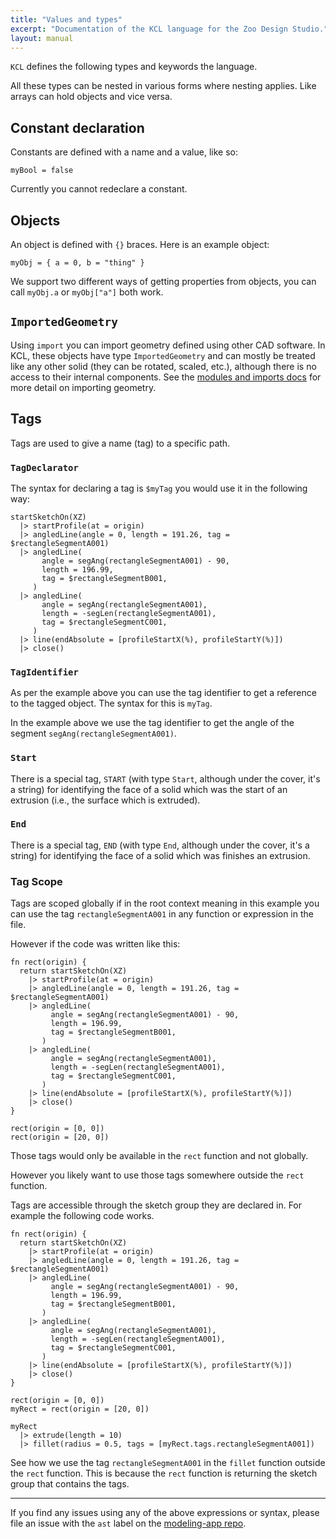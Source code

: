 ```yaml
---
title: "Values and types"
excerpt: "Documentation of the KCL language for the Zoo Design Studio."
layout: manual
---
```


`KCL` defines the following types and keywords the language.

All these types can be nested in various forms where nesting applies. Like
arrays can hold objects and vice versa.

## Constant declaration

Constants are defined with a name and a value, like so:

```
myBool = false
```

Currently you cannot redeclare a constant.


## Objects

An object is defined with `{}` braces. Here is an example object:

```
myObj = { a = 0, b = "thing" }
```

We support two different ways of getting properties from objects, you can call
`myObj.a` or `myObj["a"]` both work.

## `ImportedGeometry`

Using `import` you can import geometry defined using other CAD software. In KCL,
these objects have type `ImportedGeometry` and can mostly be treated like any
other solid (they can be rotated, scaled, etc.), although there is no access to
their internal components. See the [modules and imports docs](modules) for more
detail on importing geometry.


## Tags

Tags are used to give a name (tag) to a specific path.

### `TagDeclarator`

The syntax for declaring a tag is `$myTag` you would use it in the following
way:

```norun
startSketchOn(XZ)
  |> startProfile(at = origin)
  |> angledLine(angle = 0, length = 191.26, tag = $rectangleSegmentA001)
  |> angledLine(
       angle = segAng(rectangleSegmentA001) - 90,
       length = 196.99,
       tag = $rectangleSegmentB001,
     )
  |> angledLine(
       angle = segAng(rectangleSegmentA001),
       length = -segLen(rectangleSegmentA001),
       tag = $rectangleSegmentC001,
     )
  |> line(endAbsolute = [profileStartX(%), profileStartY(%)])
  |> close()
```

### `TagIdentifier`

As per the example above you can use the tag identifier to get a reference to the 
tagged object. The syntax for this is `myTag`.

In the example above we use the tag identifier to get the angle of the segment
`segAng(rectangleSegmentA001)`.

### `Start`

There is a special tag, `START` (with type `Start`, although under the cover, it's a string)
for identifying the face of a solid which was the start of an extrusion (i.e., the surface which
is extruded).

### `End`

There is a special tag, `END` (with type `End`, although under the cover, it's a string)
for identifying the face of a solid which was finishes an extrusion.

### Tag Scope

Tags are scoped globally if in the root context meaning in this example you can 
use the tag `rectangleSegmentA001` in any function or expression in the file.

However if the code was written like this:

```norun
fn rect(origin) {
  return startSketchOn(XZ)
    |> startProfile(at = origin)
    |> angledLine(angle = 0, length = 191.26, tag = $rectangleSegmentA001)
    |> angledLine(
         angle = segAng(rectangleSegmentA001) - 90,
         length = 196.99,
         tag = $rectangleSegmentB001,
       )
    |> angledLine(
         angle = segAng(rectangleSegmentA001),
         length = -segLen(rectangleSegmentA001),
         tag = $rectangleSegmentC001,
       )
    |> line(endAbsolute = [profileStartX(%), profileStartY(%)])
    |> close()
}

rect(origin = [0, 0])
rect(origin = [20, 0])
``` 

Those tags would only be available in the `rect` function and not globally.

However you likely want to use those tags somewhere outside the `rect` function.

Tags are accessible through the sketch group they are declared in.
For example the following code works.

```norun
fn rect(origin) {
  return startSketchOn(XZ)
    |> startProfile(at = origin)
    |> angledLine(angle = 0, length = 191.26, tag = $rectangleSegmentA001)
    |> angledLine(
         angle = segAng(rectangleSegmentA001) - 90,
         length = 196.99,
         tag = $rectangleSegmentB001,
       )
    |> angledLine(
         angle = segAng(rectangleSegmentA001),
         length = -segLen(rectangleSegmentA001),
         tag = $rectangleSegmentC001,
       )
    |> line(endAbsolute = [profileStartX(%), profileStartY(%)])
    |> close()
}

rect(origin = [0, 0])
myRect = rect(origin = [20, 0])

myRect
  |> extrude(length = 10)
  |> fillet(radius = 0.5, tags = [myRect.tags.rectangleSegmentA001])
```

See how we use the tag `rectangleSegmentA001` in the `fillet` function outside
the `rect` function. This is because the `rect` function is returning the
sketch group that contains the tags.

---

If you find any issues using any of the above expressions or syntax,
please file an issue with the `ast` label on the [modeling-app
repo](https://github.com/KittyCAD/modeling-app/issues/new).
